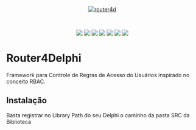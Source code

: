 <p align="center">
  <a href="https://github.com/bittencourtthulio/safety4d/blob/master/assets/logo.fw.png">
    <img alt="router4d" src="https://github.com/bittencourtthulio/safety4d/blob/master/assets/logo.fw.png">
  </a>  
</p>
<br>
<p align="center">
  <img src="https://img.shields.io/github/v/release/bittencourtthulio/safety4d?style=flat-square">
  <img src="https://img.shields.io/github/stars/bittencourtthulio/safety4d?style=flat-square">
  <img src="https://img.shields.io/github/contributors/bittencourtthulio/safety4d?color=orange&style=flat-square">
  <img src="https://img.shields.io/github/forks/bittencourtthulio/safety4d?style=flat-square">
   <img src="https://tokei.rs/b1/github/bittencourtthulio/safety4d?color=red&category=lines">
  <img src="https://tokei.rs/b1/github/bittencourtthulio/safety4d?color=green&category=code">
  <img src="https://tokei.rs/b1/github/bittencourtthulio/safety4d?color=yellow&category=files">
</p>

# Router4Delphi
Framework para Controle de Regras de Acesso do Usuários inspirado no conceito RBAC.

## Instalação

Basta registrar no Library Path do seu Delphi o caminho da pasta SRC da Biblioteca